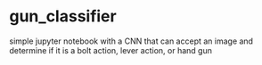 # gun_classifier
simple jupyter notebook with a CNN that can accept an image and determine if it is a bolt action, lever action, or hand gun
